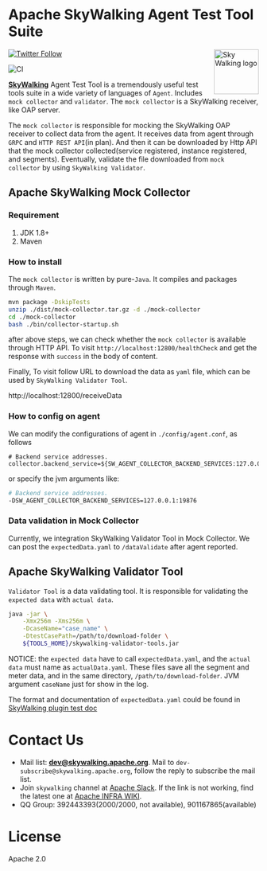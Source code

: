 Apache SkyWalking Agent Test Tool Suite
==========

<img src="http://skywalking.apache.org/assets/logo.svg" alt="Sky Walking logo" height="90px" align="right" />

[![Twitter Follow](https://img.shields.io/twitter/follow/asfskywalking.svg?style=for-the-badge&label=Follow&logo=twitter)](https://twitter.com/AsfSkyWalking)

![CI](https://github.com/apache/skywalking-agent-test-tool/workflows/CI/badge.svg?branch=master)


[**SkyWalking**](https://github.com/apache/skywalking) Agent Test Tool is a tremendously useful test tools suite in a wide variety of languages of `Agent`. 
Includes `mock collector` and `validator`. The `mock collector` is a SkyWalking receiver, like OAP server. 

The `mock collector` is responsible for mocking the SkyWalking OAP receiver to collect data from the agent. It receives data from agent through `GRPC` and `HTTP REST API`(in plan).
And then it can be downloaded by Http API that the mock collector collected(service registered, instance registered, and segments). 
Eventually, validate the file downloaded from `mock collector` by using `SkyWalking Validator`. 

## Apache SkyWalking Mock Collector

### Requirement
1. JDK 1.8+
2. Maven 


### How to install

The `mock collector` is written by pure-`Java`. It compiles and packages through `Maven`.


```bash
mvn package -DskipTests
unzip ./dist/mock-collector.tar.gz -d ./mock-collector
cd ./mock-collector
bash ./bin/collector-startup.sh
```

after above steps, we can check whether the `mock collector` is available through HTTP API. To visit `http://localhost:12800/healthCheck` and get the response with `success` in the body of content.

Finally, To visit follow URL to download the data as `yaml` file, which can be used by `SkyWalking Validator Tool`.

http://localhost:12800/receiveData

### How to config on agent

We can modify the configurations of agent in `./config/agent.conf`, as follows

```properties
# Backend service addresses.
collector.backend_service=${SW_AGENT_COLLECTOR_BACKEND_SERVICES:127.0.0.1:19876}
```

or specify the jvm arguments like:

```bash
# Backend service addresses.
-DSW_AGENT_COLLECTOR_BACKEND_SERVICES=127.0.0.1:19876
```

### Data validation in Mock Collector

Currently, we integration SkyWalking Validator Tool in Mock Collector. We can post the `expectedData.yaml` to `/dataValidate` after agent reported.

## Apache SkyWalking Validator Tool

`Validator Tool` is a data validating tool. It is responsible for validating the `expected data` with `actual data`.

```bash
java -jar \
    -Xmx256m -Xms256m \
    -DcaseName="case_name" \
    -DtestCasePath=/path/to/download-folder \
    ${TOOLS_HOME}/skywalking-validator-tools.jar
```

NOTICE: the `expected data` have to call `expectedData.yaml`, and the `actual data` must name as `actualData.yaml`. These files save all the segment and meter data, and in the same directory, `/path/to/download-folder`.
JVM argument `caseName` just for show in the log.

The format and documentation of `expectedData.yaml` could be found in [SkyWalking plugin test doc](https://github.com/apache/skywalking/blob/master/docs/en/guides/Plugin-test.md#expecteddatayaml)

# Contact Us
* Mail list: **dev@skywalking.apache.org**. Mail to `dev-subscribe@skywalking.apache.org`, follow the reply to subscribe the mail list.
* Join `skywalking` channel at [Apache Slack](https://join.slack.com/t/the-asf/shared_invite/enQtNzc2ODE3MjI1MDk1LTAyZGJmNTg1NWZhNmVmOWZjMjA2MGUyOGY4MjE5ZGUwOTQxY2Q3MDBmNTM5YTllNGU4M2QyMzQ4M2U4ZjQ5YmY). If the link is not working, find the latest one at [Apache INFRA WIKI](https://cwiki.apache.org/confluence/display/INFRA/Slack+Guest+Invites).
* QQ Group: 392443393(2000/2000, not available), 901167865(available)

# License
Apache 2.0
